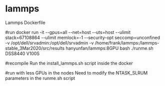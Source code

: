 # lammps
Lammps Dockerfile

#run
docker run -it --gpus=all  --net=host --uts=host --ulimit stack=67108864 --ulimit memlock=-1 --security-opt seccomp=unconfined -v /opt/dell/srvadmin:/opt/dell/srvadmin -v /home/frank/lammps:/lammps-stable_3Mar2020/src/results hanyunfan/lammps:8GPU bash
./runme.sh DSS8440 V100S

#recompile
Run the install_lammps.sh script inside the docker

#run with less GPUs in the nodes
Need to modify the NTASK_SLRUM parameters in the runme.sh script

